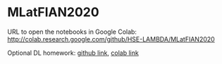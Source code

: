 # MLatFIAN2020

URL to open the notebooks in Google Colab: http://colab.research.google.com/github/HSE-LAMBDA/MLatFIAN2020


Optional DL homework: [github link](https://github.com/HSE-LAMBDA/MLatFIAN2020/blob/master/MLatFIAN2020_optional_DL_homework.ipynb), [colab link](http://colab.research.google.com/github/HSE-LAMBDA/MLatFIAN2020/blob/master/MLatFIAN2020_optional_DL_homework.ipynb)
